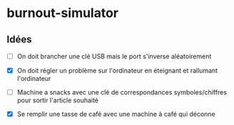 # burnout-simulator

## Idées

- [ ] On doit brancher une clé USB mais le port s'inverse aléatoirement
- [x] On doit régler un problème sur l'ordinateur en éteignant et rallumant l'ordinateur
- [ ] Machine a snacks avec une clé de correspondances symboles/chiffres pour sortir l'article souhaité
- [x] Se remplir une tasse de café avec une machine à café qui déconne

